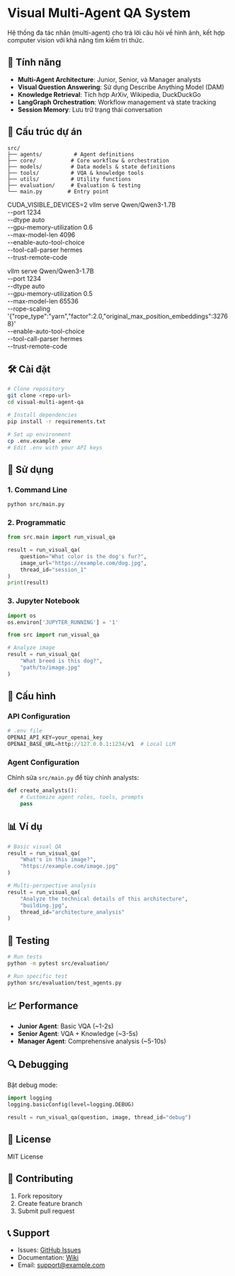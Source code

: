# Visual Multi-Agent QA System

Hệ thống đa tác nhân (multi-agent) cho trả lời câu hỏi về hình ảnh, kết hợp computer vision với khả năng tìm kiếm tri thức.

## 🚀 Tính năng

- **Multi-Agent Architecture**: Junior, Senior, và Manager analysts
- **Visual Question Answering**: Sử dụng Describe Anything Model (DAM)
- **Knowledge Retrieval**: Tích hợp ArXiv, Wikipedia, DuckDuckGo
- **LangGraph Orchestration**: Workflow management và state tracking
- **Session Memory**: Lưu trữ trạng thái conversation

## 📁 Cấu trúc dự án

```
src/
├── agents/          # Agent definitions
├── core/           # Core workflow & orchestration  
├── models/         # Data models & state definitions
├── tools/          # VQA & knowledge tools
├── utils/          # Utility functions
├── evaluation/     # Evaluation & testing
└── main.py        # Entry point
```

CUDA_VISIBLE_DEVICES=2 vllm serve Qwen/Qwen3-1.7B \
--port 1234 \
--dtype auto \
--gpu-memory-utilization 0.6 \
--max-model-len 4096 \
--enable-auto-tool-choice \
--tool-call-parser hermes \
--trust-remote-code

vllm serve Qwen/Qwen3-1.7B \
  --port 1234 \
  --dtype auto \
  --gpu-memory-utilization 0.5 \
  --max-model-len 65536 \
  --rope-scaling '{"rope_type":"yarn","factor":2.0,"original_max_position_embeddings":32768}' \
  --enable-auto-tool-choice \
  --tool-call-parser hermes \
  --trust-remote-code


## 🛠️ Cài đặt

```bash
# Clone repository
git clone <repo-url>
cd visual-multi-agent-qa

# Install dependencies  
pip install -r requirements.txt

# Set up environment
cp .env.example .env
# Edit .env with your API keys
```

## 🎯 Sử dụng

### 1. Command Line

```bash
python src/main.py
```

### 2. Programmatic

```python
from src.main import run_visual_qa

result = run_visual_qa(
    question="What color is the dog's fur?",
    image_url="https://example.com/dog.jpg",
    thread_id="session_1"
)
print(result)
```

### 3. Jupyter Notebook

```python
import os
os.environ['JUPYTER_RUNNING'] = '1'

from src import run_visual_qa

# Analyze image
result = run_visual_qa(
    "What breed is this dog?", 
    "path/to/image.jpg"
)
```

## 🔧 Cấu hình

### API Configuration

```python
# .env file
OPENAI_API_KEY=your_openai_key
OPENAI_BASE_URL=http://127.0.0.1:1234/v1  # Local LLM
```

### Agent Configuration

Chỉnh sửa `src/main.py` để tùy chỉnh analysts:

```python
def create_analysts():
    # Customize agent roles, tools, prompts
    pass
```

## 📊 Ví dụ

```python
# Basic visual QA
result = run_visual_qa(
    "What's in this image?",
    "https://example.com/image.jpg"
)

# Multi-perspective analysis  
result = run_visual_qa(
    "Analyze the technical details of this architecture",
    "building.jpg",
    thread_id="architecture_analysis"
)
```

## 🧪 Testing

```bash
# Run tests
python -m pytest src/evaluation/

# Run specific test
python src/evaluation/test_agents.py
```

## 📈 Performance

- **Junior Agent**: Basic VQA (~1-2s)
- **Senior Agent**: VQA + Knowledge (~3-5s)  
- **Manager Agent**: Comprehensive analysis (~5-10s)

## 🔍 Debugging

Bật debug mode:

```python
import logging
logging.basicConfig(level=logging.DEBUG)

result = run_visual_qa(question, image, thread_id="debug")
```

## 📝 License

MIT License

## 🤝 Contributing

1. Fork repository
2. Create feature branch
3. Submit pull request

## 📞 Support

- Issues: [GitHub Issues](link)
- Documentation: [Wiki](link)
- Email: support@example.com 